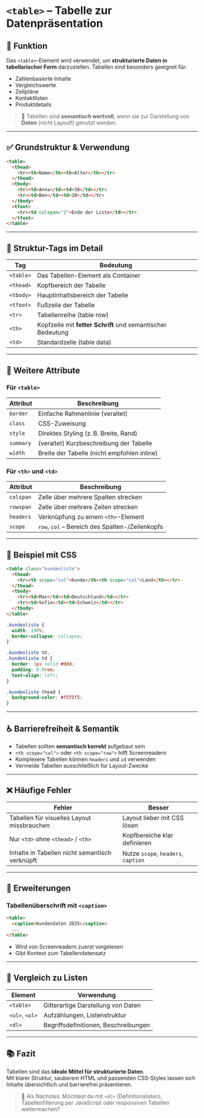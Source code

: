 # `<table>` – Tabelle zur Datenpräsentation

## 🧩 Funktion

Das `<table>`-Element wird verwendet, um **strukturierte Daten in tabellarischer Form** darzustellen. Tabellen sind besonders geeignet für:

- Zahlenbasierte Inhalte
- Vergleichswerte
- Zeitpläne
- Kontaktlisten
- Produktdetails

> 📌 Tabellen sind **semantisch wertvoll**, wenn sie zur Darstellung von **Daten** (nicht Layout!) genutzt werden.

---

## ✅ Grundstruktur & Verwendung

```html
<table>
  <thead>
    <tr><th>Name</th><th>Alter</th></tr>
  </thead>
  <tbody>
    <tr><td>Anna</td><td>30</td></tr>
    <tr><td>Ben</td><td>28</td></tr>
  </tbody>
  <tfoot>
    <tr><td colspan="2">Ende der Liste</td></tr>
  </tfoot>
</table>
```

---

## 🔧 Struktur-Tags im Detail

| Tag        | Bedeutung                                           |
|------------|-----------------------------------------------------|
| `<table>`  | Das Tabellen-Element als Container                  |
| `<thead>`  | Kopfbereich der Tabelle                              |
| `<tbody>`  | Hauptinhaltsbereich der Tabelle                      |
| `<tfoot>`  | Fußzeile der Tabelle                                 |
| `<tr>`     | Tabellenreihe (table row)                            |
| `<th>`     | Kopfzelle mit **fetter Schrift** und semantischer Bedeutung |
| `<td>`     | Standardzelle (table data)                           |

---

## 🔧 Weitere Attribute

### Für `<table>`

| Attribut     | Beschreibung                         |
|--------------|--------------------------------------|
| `border`     | Einfache Rahmenlinie (veraltet)      |
| `class`      | CSS-Zuweisung                        |
| `style`      | Direktes Styling (z. B. Breite, Rand)|
| `summary`    | (veraltet) Kurzbeschreibung der Tabelle |
| `width`      | Breite der Tabelle (nicht empfohlen inline) |

### Für `<th>` und `<td>`

| Attribut   | Beschreibung                                |
|------------|---------------------------------------------|
| `colspan`  | Zelle über mehrere Spalten strecken         |
| `rowspan`  | Zelle über mehrere Zeilen strecken          |
| `headers`  | Verknüpfung zu einem `<th>`-Element         |
| `scope`    | `row`, `col` – Bereich des Spalten-/Zeilenkopfs |

---

## 🎨 Beispiel mit CSS

```html
<table class="kundenliste">
  <thead>
    <tr><th scope="col">Kunde</th><th scope="col">Land</th></tr>
  </thead>
  <tbody>
    <tr><td>Max</td><td>Deutschland</td></tr>
    <tr><td>Sofia</td><td>Schweiz</td></tr>
  </tbody>
</table>
```

```css
.kundenliste {
  width: 100%;
  border-collapse: collapse;
}

.kundenliste th,
.kundenliste td {
  border: 1px solid #ddd;
  padding: 0.8rem;
  text-align: left;
}

.kundenliste thead {
  background-color: #f5f5f5;
}
```

---

## ♿ Barrierefreiheit & Semantik

- Tabellen sollten **semantisch korrekt** aufgebaut sein
- `<th scope="col">` oder `<th scope="row">` hilft Screenreadern
- Komplexere Tabellen können `headers` und `id` verwenden
- Vermeide Tabellen ausschließlich für Layout-Zwecke

---

## ❌ Häufige Fehler

| Fehler                                  | Besser                                          |
|-----------------------------------------|-------------------------------------------------|
| Tabellen für visuelles Layout missbrauchen | Layout lieber mit CSS lösen                   |
| Nur `<td>` ohne `<thead>` / `<th>`      | Kopfbereiche klar definieren                   |
| Inhalte in Tabellen nicht semantisch verknüpft | Nutze `scope`, `headers`, `caption`          |

---

## 🧠 Erweiterungen

### Tabellenüberschrift mit `<caption>`

```html
<table>
  <caption>Kundendaten 2025</caption>
  ...
</table>
```

- Wird von Screenreadern zuerst vorgelesen
- Gibt Kontext zum Tabellendatensatz

---

## 🔄 Vergleich zu Listen

| Element    | Verwendung                         |
|------------|-------------------------------------|
| `<table>`  | Gitterartige Darstellung von Daten |
| `<ul>`, `<ol>` | Aufzählungen, Listenstruktur      |
| `<dl>`     | Begriffsdefinitionen, Beschreibungen|

---

## 📚 Fazit

Tabellen sind das **ideale Mittel für strukturierte Daten**.  
Mit klarer Struktur, sauberem HTML und passenden CSS-Styles lassen sich Inhalte übersichtlich und barrierefrei präsentieren.

> 💬 Als Nächstes: Möchtest du mit `<dl>` (Definitionslisten), Tabellenfilterung per JavaScript oder responsiven Tabellen weitermachen?